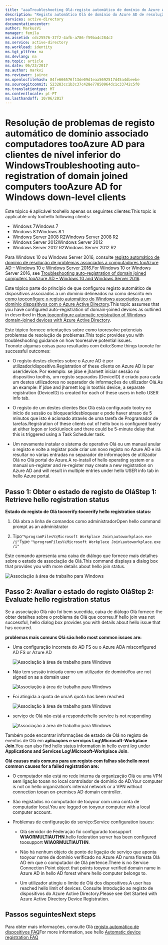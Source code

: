 ```yaml
---
title: "aaaTroubleshooting Olá-registo automático de domínio do Azure AD computadores associados a um para clientes de nível inferior do Windows | Microsoft Docs"
description: "Registo automático Olá de domínio do Azure AD de resolução de problemas associados a computadores para os clientes de nível inferior do Windows."
services: active-directory
documentationcenter: 
author: MarkusVi
manager: femila
ms.assetid: cdc25576-37f2-4afb-a786-f59ba4c284c2
ms.service: active-directory
ms.workload: identity
ms.tgt_pltfrm: na
ms.devlang: na
ms.topic: article
ms.date: 06/23/2017
ms.author: markvi
ms.reviewer: jairoc
ms.openlocfilehash: 84fe666576f13de09d1eaa5692517d45a4dbeebe
ms.sourcegitcommit: 523283cc1b3c37c428e77850964dc1c33742c5f0
ms.translationtype: MT
ms.contentlocale: pt-PT
ms.lasthandoff: 10/06/2017
---
```

# <a name="troubleshooting-auto-registration-of-domain-joined-computers-tooazure-ad-for-windows-down-level-clients"></a><span data-ttu-id="c3bc3-103">Resolução de problemas de registo automático de domínio associado computadores tooAzure AD para clientes de nível inferior do Windows</span><span class="sxs-lookup"><span data-stu-id="c3bc3-103">Troubleshooting auto-registration of domain joined computers tooAzure AD for Windows down-level clients</span></span> 

<span data-ttu-id="c3bc3-104">Este tópico é aplicável toohello apenas os seguintes clientes:</span><span class="sxs-lookup"><span data-stu-id="c3bc3-104">This topic is applicable only toohello following clients:</span></span> 

- <span data-ttu-id="c3bc3-105">Windows 7</span><span class="sxs-lookup"><span data-stu-id="c3bc3-105">Windows 7</span></span> 
- <span data-ttu-id="c3bc3-106">Windows 8.1</span><span class="sxs-lookup"><span data-stu-id="c3bc3-106">Windows 8.1</span></span> 
- <span data-ttu-id="c3bc3-107">Windows Server 2008 R2</span><span class="sxs-lookup"><span data-stu-id="c3bc3-107">Windows Server 2008 R2</span></span> 
- <span data-ttu-id="c3bc3-108">Windows Server 2012</span><span class="sxs-lookup"><span data-stu-id="c3bc3-108">Windows Server 2012</span></span> 
- <span data-ttu-id="c3bc3-109">Windows Server 2012 R2</span><span class="sxs-lookup"><span data-stu-id="c3bc3-109">Windows Server 2012 R2</span></span> 
 

<span data-ttu-id="c3bc3-110">Para Windows 10 ou Windows Server 2016, consulte [registo automático de domínio de resolução de problemas associados a computadores tooAzure AD – Windows 10 e Windows Server 2016](active-directory-device-registration-troubleshoot-windows.md).</span><span class="sxs-lookup"><span data-stu-id="c3bc3-110">For Windows 10 or Windows Server 2016, see [Troubleshooting auto-registration of domain joined computers tooAzure AD – Windows 10 and Windows Server 2016](active-directory-device-registration-troubleshoot-windows.md).</span></span>

<span data-ttu-id="c3bc3-111">Este tópico parte do princípio de que configurou registo automático de dispositivos associados a um domínio delineados na como descrito em [como tooconfigure o registo automático do Windows associados a um domínio dispositivos com o Azure Active Directory](active-directory-device-registration-get-started.md).</span><span class="sxs-lookup"><span data-stu-id="c3bc3-111">This topic assumes that you have configured auto-registration of domain-joined devices as outlined in described in [How tooconfigure automatic registration of Windows domain-joined devices with Azure Active Directory](active-directory-device-registration-get-started.md).</span></span>
 
<span data-ttu-id="c3bc3-112">Este tópico fornece orientações sobre como tooresolve potenciais problemas de resolução de problemas.</span><span class="sxs-lookup"><span data-stu-id="c3bc3-112">This topic provides you with troubleshooting guidance on how tooresolve potential issues.</span></span>  
<span data-ttu-id="c3bc3-113">Toonote algumas coisas para resultados com êxito:</span><span class="sxs-lookup"><span data-stu-id="c3bc3-113">Some things toonote for successful outcomes:</span></span> 

- <span data-ttu-id="c3bc3-114">O registo destes clientes sobre o Azure AD é por utilizador/dispositivo.</span><span class="sxs-lookup"><span data-stu-id="c3bc3-114">Registration of these clients on Azure AD is per user/device.</span></span> <span data-ttu-id="c3bc3-115">Por exemplo: se jdoe e jharnett iniciar sessão no dispositivo toothis, um registo separados (DeviceID) é criado para cada um destes utilizadores no separador de informações de utilizador Olá.</span><span class="sxs-lookup"><span data-stu-id="c3bc3-115">As an example: If jdoe and jharnett log in toothis device, a separate registration (DeviceID) is created for each of these users in hello USER info tab.</span></span>  

- <span data-ttu-id="c3bc3-116">O registo de um destes clientes Box Olá está configurado tootry no início de sessão ou bloquear/desbloquear e pode haver atraso de 5 minutos que isto é acionado através de uma tarefa de Programador de tarefas.</span><span class="sxs-lookup"><span data-stu-id="c3bc3-116">Registration of these clients out of hello box is configured tootry at either logon or lock/unlock and there could be 5-minute delay that this is triggered using a Task Scheduler task.</span></span> 

- <span data-ttu-id="c3bc3-117">Um novamente instalar o sistema de operativo Olá ou um manual anular o registo e volte a registar pode criar um novo registo no Azure AD e irá resultar no várias entradas no separador de informações de utilizador Olá no Olá portal do Azure.</span><span class="sxs-lookup"><span data-stu-id="c3bc3-117">A re-install of hello operating system or a manual un-register and re-register may create a new registration on Azure AD and will result in multiple entries under hello USER info tab in hello Azure portal.</span></span> 


## <a name="step-1-retrieve-hello-registration-status"></a><span data-ttu-id="c3bc3-118">Passo 1: Obter o estado de registo de Olá</span><span class="sxs-lookup"><span data-stu-id="c3bc3-118">Step 1: Retrieve hello registration status</span></span> 

<span data-ttu-id="c3bc3-119">**Estado do registo de Olá tooverify:**</span><span class="sxs-lookup"><span data-stu-id="c3bc3-119">**tooverify hello registration status:**</span></span>  

1. <span data-ttu-id="c3bc3-120">Olá abra a linha de comandos como administrador</span><span class="sxs-lookup"><span data-stu-id="c3bc3-120">Open hello command prompt as an administrator</span></span> 

2. <span data-ttu-id="c3bc3-121">Tipo`"%programFiles%\Microsoft Workplace Join\autoworkplace.exe /i"`</span><span class="sxs-lookup"><span data-stu-id="c3bc3-121">Type `"%programFiles%\Microsoft Workplace Join\autoworkplace.exe /i"`</span></span>

<span data-ttu-id="c3bc3-122">Este comando apresenta uma caixa de diálogo que fornece mais detalhes sobre o estado de associação de Olá.</span><span class="sxs-lookup"><span data-stu-id="c3bc3-122">This command displays a dialog box that provides you with more details about hello join status.</span></span>

![Associação à área de trabalho para Windows](./media/active-directory-device-registration-troubleshoot-windows-legacy/01.png)


## <a name="step-2-evaluate-hello-registration-status"></a><span data-ttu-id="c3bc3-124">Passo 2: Avaliar o estado do registo Olá</span><span class="sxs-lookup"><span data-stu-id="c3bc3-124">Step 2: Evaluate hello registration status</span></span> 

<span data-ttu-id="c3bc3-125">Se a associação Olá não foi bem sucedida, caixa de diálogo Olá fornece-lhe obter detalhes sobre o problema de Olá que ocorreu.</span><span class="sxs-lookup"><span data-stu-id="c3bc3-125">If hello join was not successful, hello dialog box provides you with details about hello issue that has occured.</span></span>

<span data-ttu-id="c3bc3-126">**problemas mais comuns Olá são:**</span><span class="sxs-lookup"><span data-stu-id="c3bc3-126">**hello most common issues are:**</span></span>

- <span data-ttu-id="c3bc3-127">Uma configuração incorreta do AD FS ou o Azure AD</span><span class="sxs-lookup"><span data-stu-id="c3bc3-127">A misconfigured AD FS or Azure AD</span></span>

    ![Associação à área de trabalho para Windows](./media/active-directory-device-registration-troubleshoot-windows-legacy/02.png)

- <span data-ttu-id="c3bc3-129">Não tem sessão iniciada como um utilizador de domínio</span><span class="sxs-lookup"><span data-stu-id="c3bc3-129">You are not signed on as a domain user</span></span>

    ![Associação à área de trabalho para Windows](./media/active-directory-device-registration-troubleshoot-windows-legacy/03.png)

- <span data-ttu-id="c3bc3-131">Foi atingida a quota de uma</span><span class="sxs-lookup"><span data-stu-id="c3bc3-131">A quota has been reached</span></span>

    ![Associação à área de trabalho para Windows](./media/active-directory-device-registration-troubleshoot-windows-legacy/04.png)

- <span data-ttu-id="c3bc3-133">serviço de Olá não está a responder</span><span class="sxs-lookup"><span data-stu-id="c3bc3-133">hello service is not responding</span></span> 

    ![Associação à área de trabalho para Windows](./media/active-directory-device-registration-troubleshoot-windows-legacy/05.png)

<span data-ttu-id="c3bc3-135">Também pode encontrar informações de estado de Olá no registo de eventos de Olá em **aplicações e serviços Log\Microsoft-Workplace Join**.</span><span class="sxs-lookup"><span data-stu-id="c3bc3-135">You can also find hello status information in hello event log under **Applications and Services Log\Microsoft-Workplace Join**.</span></span>
  
<span data-ttu-id="c3bc3-136">**Olá causas mais comuns para um registo com falhas são:**</span><span class="sxs-lookup"><span data-stu-id="c3bc3-136">**hello most common causes for a failed registration are:**</span></span> 

- <span data-ttu-id="c3bc3-137">O computador não está no rede interna da organização Olá ou uma VPN sem ligação tooan no local controlador de domínio do AD.</span><span class="sxs-lookup"><span data-stu-id="c3bc3-137">Your computer is not on hello organization’s internal network or a VPN without connection tooan on-premises AD domain controller.</span></span>

- <span data-ttu-id="c3bc3-138">São registados no computador de tooyour com uma conta de computador local.</span><span class="sxs-lookup"><span data-stu-id="c3bc3-138">You are logged on tooyour computer with a local computer account.</span></span> 

- <span data-ttu-id="c3bc3-139">Problemas de configuração do serviço:</span><span class="sxs-lookup"><span data-stu-id="c3bc3-139">Service configuration issues:</span></span> 

  - <span data-ttu-id="c3bc3-140">Olá servidor de Federação foi configurado toosupport **WIAORMULTIAUTHN**.</span><span class="sxs-lookup"><span data-stu-id="c3bc3-140">hello federation server has been configured toosupport **WIAORMULTIAUTHN**.</span></span> 

  - <span data-ttu-id="c3bc3-141">Não há nenhum objeto de ponto de ligação de serviço que aponta tooyour nome de domínio verificado no Azure AD numa floresta Olá AD em que o computador de Olá pertence.</span><span class="sxs-lookup"><span data-stu-id="c3bc3-141">There is no Service Connection Point object that points tooyour verified domain name in Azure AD in hello AD forest where hello computer belongs to.</span></span>

  - <span data-ttu-id="c3bc3-142">Um utilizador atingiu o limite de Olá dos dispositivos.</span><span class="sxs-lookup"><span data-stu-id="c3bc3-142">A user has reached hello limit of devices.</span></span> <span data-ttu-id="c3bc3-143">Consulte Introdução ao registo de dispositivos do Azure Active Directory.</span><span class="sxs-lookup"><span data-stu-id="c3bc3-143">Please see Get Started with Azure Active Directory Device Registration.</span></span>

## <a name="next-steps"></a><span data-ttu-id="c3bc3-144">Passos seguintes</span><span class="sxs-lookup"><span data-stu-id="c3bc3-144">Next steps</span></span>

<span data-ttu-id="c3bc3-145">Para obter mais informações, consulte Olá [registo automático de dispositivos FAQ](active-directory-device-registration-faq.md)</span><span class="sxs-lookup"><span data-stu-id="c3bc3-145">For more information, see hello [Automatic device registration FAQ](active-directory-device-registration-faq.md)</span></span> 
